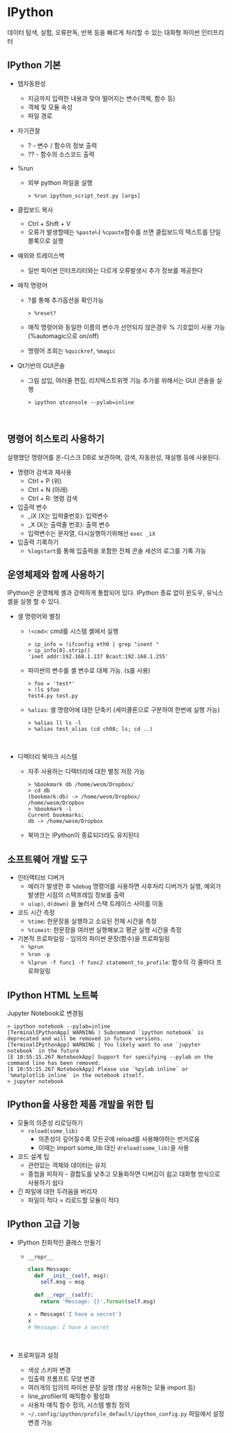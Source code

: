 # IPython

데이터 탐색, 실험, 오류판독, 반복 등을 빠르게 처리할 수 있는 대화형 파이썬 인터프리터

## IPython 기본

- 탭자동완성 

  - 지금까지 입력한 내용과 맞아 떨어지는 변수(객체, 함수 등)
  - 객체 및 모듈 속성
  - 파일 경로

- 자기관찰

  - ? - 변수 / 함수의 정보 출력
  - ?? - 함수의 소스코드 출력

- %run

  - 외부 python 파일을 실행

    ```
    > %run ipython_script_test.py [args]
    ```

- 클립보드 복사

  - Ctrl + Shift + V
  - 오류가 발생할때는 `%paste`나 `%cpaste`함수를 쓰면 클립보드의 텍스트를 단일 블록으로 실행

- 예외와 트레이스백

  - 일반 파이썬 인터프리터와는 다르게 오류발생시 추가 정보를 제공한다

- 매직 명령어

  - ?를 통해 추가옵션을 확인가능

    ```
    > %reset?
    ```

  - 매직 명령어와 동일한 이름의 변수가 선언되지 않은경우 % 기호없이 사용 가능 (%automagic으로 on/off)

  - 명령어 조회는 `%quickref`, `%magic`

- Qt기반의 GUI콘솔

  - 그림 삽입, 여러줄 편집, 리치텍스트위젯 기능 추가를 위해서는 GUI 콘솔을 실행

    ```
    > ipython qtconsole --pylab=inline
    ```

    ​

## 명령어 히스토리 사용하기

실행했던 명령어를 온-디스크 DB로 보관하며, 검색, 자동완성, 재실행 등에 사용된다. 

- 명령어 검색과 재사용
  - Ctrl + P (위)
  - Ctrl + N (아래)
  - Ctrl + R: 명령 검색
- 입출력 변수
  - _iX (X는 입력줄번호): 입력변수
  - _X (X는 출력줄 번호): 출력 변수
  - 입력변수는 문자열, 다시실행하기위해선 `exec _iX`
- 입출력 기록하기
  - `%logstart`를 통해 입출력을 포함한 전체 콘솔 세션의 로그를 기록 가능



## 운영체제와 함께 사용하기

IPython은 운영체제 셸과 강력하게 통합되어 있다. IPython 종료 없이 윈도우, 유닉스 셸을 실행 할 수 있다.

- 셀 명령어와 별칭

  - `!<cmd>`: cmd를 시스템 셸에서 실행

    ```
    > ip_info = !ifconfig eth0 | grep "inent "
    > ip_info[0].strip()
    'inet addr:192.168.1.137 Bcast:192.168.1.255'
    ```

  - 파이썬의 변수를 셸 변수로 대체 가능. (`$`를 사용)

    ```
    > foo = 'test*'
    > !ls $foo
    test4.py test.py
    ```

  - `%alias`: 셸 명령어에 대한 단축키 (세미콜론으로 구분하여 한번에 실행 가능)

    ```
    > %alias ll ls -l
    > %alias test_alias (cd ch08; ls; cd ..)
    ```

    ​

- 디렉터리 북마크 시스템

  - 자주 사용하는 디렉터리에 대한 별칭 저장 가능

    ```
    > %bookmark db /home/wesm/Dropbox/
    > cd db
    (bookmark:db) -> /home/wesm/Dropbox/
    /home/wesm/Dropbox
    > %bookmark -l
    Current bookmarks:
    db -> /home/wesm/Dropbox
    ```

  - 북마크는 IPython이 종료되더라도 유지된다



## 소프트웨어 개발 도구

- 인터랙티브 디버거
  - 에러가 발생한 후 `%debug` 명령어를 사용하면 사후처리 디버거가 실행, 예외가 발생한 시점의 스택프레임 정보를 출력
  - `u(up)`, `d(down)` 을 눌러서 스택 트레이스 사이를 이동
- 코드 시간 측정
  - `%time`: 한문장을 실행하고 소요된 전체 시간을 측정
  - `%timeit`: 한문장을 여러번 실행해보고 평균 실행 시간을 측정
- 기본적 프로파일링 - 임의의 파이썬 문장(함수)을 프로파일링
  - `%prun`
  - `%run -p`
  - `%lprun -f func1 -f func2 statement_to_profile`: 함수의 각 줄마다 프로파일링



## IPython HTML 노트북

Jupyter Notebook로 변경됨

```
> ipython notebook --pylab=inline 
[TerminalIPythonApp] WARNING | Subcommand `ipython notebook` is deprecated and will be removed in future versions.
[TerminalIPythonApp] WARNING | You likely want to use `jupyter notebook` in the future
[E 10:55:15.267 NotebookApp] Support for specifying --pylab on the command line has been removed.
[E 10:55:15.267 NotebookApp] Please use `%pylab inline` or `%matplotlib inline` in the notebook itself.
> jupyter notebook
```



## IPython을 사용한 제품 개발을 위한 팁

- 모듈의 의존성 리로딩하기
  - `reload(some_lib)`
    - 의존성이 깊어질수록 모든곳에 reload를 사용해야하는 번거로움
    - 이때는 import some_lib 대신 `dreload(some_lib)`을 사용
- 코드 설계 팁
  - 관련있는 객체와 데이터는 유지
  - 중첩을 피하자 - 결합도를 낮추고 모듈화하면 디버깅이 쉽고 대화형 방식으로 사용하기 쉽다
- 긴 파일에 대한 두려움을 버리자
  - 파일이 적다 = 리로드할 모듈이 적다



## IPython 고급 기능

- IPython 친화적인 클래스 만들기

  - `__repr__`

    ```python
    class Message:
      def __init__(self, msg):
        self.msg = msg
        
      def __repr__(self):
        return 'Message: {}'.format(self.msg)

    x = Message('I have a secret')
    x
    # Message: I have a secret
    ```

    ​

- 프로파일과 설정

  - 색상 스키마 변경
  - 입출력 프롬프트 모양 변경
  - 여러개의 임의의 파이썬 문장 실행 (항상 사용하는 모듈 import 등)
  - line_profiler의 매직함수 활성화
  - 사용자 매직 함수 정의, 시스템 별칭 정의
  - `~/.config/ipython/profile_default/ipython_config.py` 파일에서 설정 변경 가능